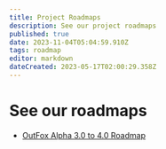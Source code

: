 ```yaml
---
title: Project Roadmaps
description: See our project roadmaps
published: true
date: 2023-11-04T05:04:59.910Z
tags: roadmap
editor: markdown
dateCreated: 2023-05-17T02:00:29.358Z
---
```


# See our roadmaps

- [OutFox Alpha 3.0 to 4.0 Roadmap](/en/roadmap/2019)